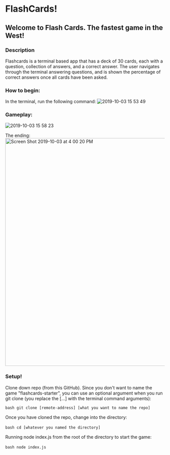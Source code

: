 # FlashCards!

## Welcome to Flash Cards. The fastest game in the West!

### Description

Flashcards is a terminal based app that has a deck of 30 cards, each with a question, collection of answers, and a correct answer. The user navigates through the terminal answering questions, and is shown the percentage of correct answers once all cards have been asked. 

### How to begin:

In the terminal, run the following command:
![2019-10-03 15 53 49](https://user-images.githubusercontent.com/52764657/66167097-6c1bfd80-e5f6-11e9-98e6-377d5c470474.gif)

### Gameplay:
![2019-10-03 15 58 23](https://user-images.githubusercontent.com/52764657/66167221-c1f0a580-e5f6-11e9-95f3-f4a00771e021.gif)

The ending:<br>
<img width="717" alt="Screen Shot 2019-10-03 at 4 00 20 PM" src="https://user-images.githubusercontent.com/52764657/66167297-fbc1ac00-e5f6-11e9-938e-4725146ab644.png">

### Setup!
Clone down repo (from this GitHub). Since you don't want to name the game "flashcards-starter", you can use an optional argument when you run git clone (you replace the [...] with the terminal command arguments):

`bash
git clone [remote-address] [what you want to name the repo]`

Once you have cloned the repo, change into the directory:<br><br>
`bash
cd [whatever you named the directory]`

Running node index.js from the root of the directory to start the game:<br><br>
`bash
node index.js`
